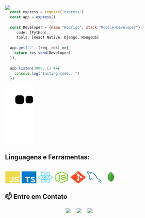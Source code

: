 
 <a href="https://github.com/rodrigobarroshd">
  <img align="left" src="https://github-readme-stats.vercel.app/api/top-langs/?username=rodrigobarroshd&theme=dracula&hide_langs_below=1" />
</a> 

```javascript
const express = require('express')
const app = express()

const Developer = {name:"Rodrigo", stack:"Mobile-Developer"}
   code: [Python],
   tools: [React Native, Django, MongoDb]
   
app.get('/', (req, res) =>{
  return res.send(Developer)
}),

app.listen(3000, () =>{
  console.log("Initing code...")
})

```

![Snake animation](https://github.com/rodrigobarroshd/rodrigobarroshd/blob/output/github-contribution-grid-snake.svg)

## **Linguagens e Ferramentas:**  

<div style="display: inline_block"><br>
  <img src="https://github.com/rodrigobarroshd/rodrigobarroshd/blob/main/Profile--GitHubAuxiliaryFiles/javascript-plain.svg" width="50" height="40" align="center"/>
  <img src="https://github.com/rodrigobarroshd/rodrigobarroshd/blob/main/Profile--GitHubAuxiliaryFiles/typescript-original.svg" width="50" height="40" align="center"/>
  <img src="https://github.com/rodrigobarroshd/rodrigobarroshd/blob/main/Profile--GitHubAuxiliaryFiles/react-original.svg" width="50" height="40" align="center"/>
  <img src="https://github.com/rodrigobarroshd/rodrigobarroshd/blob/main/Profile--GitHubAuxiliaryFiles/nodejs-original.svg" width="50" height="40" align="center"/>
  <img src="https://github.com/rodrigobarroshd/rodrigobarroshd/blob/main/Profile--GitHubAuxiliaryFiles/git-plain.svg" width="50" height="40" align="center"/>
  <img src="https://github.com/rodrigobarroshd/rodrigobarroshd/blob/main/Profile--GitHubAuxiliaryFiles/mysql-plain.svg" width="50" height="40" align="center"/>
  <img src="https://github.com/rodrigobarroshd/rodrigobarroshd/blob/main/Profile--GitHubAuxiliaryFiles/mongodb-original.svg" width="50" height="40" align="center"/>
 

</details>

<h2  align="left">📫 Entre em Contato</h2>
<p align="center">
  <a target="_blank"href="https://www.linkedin.com/in/rodrigo-barros87/"><img src="https://img.shields.io/badge/linkedin-%230077B5.svg?&style=for-the-badge&logo=linkedin&logoColor=white" /></a>&nbsp;&nbsp;&nbsp;&nbsp;
  <a target="_blank"href="https://twitter.com/ileriayooo"><img src="https://img.shields.io/badge/twitter-%231DA1F2.svg?&style=for-the-badge&logo=twitter&logoColor=white" /></a>&nbsp;&nbsp;&nbsp;&nbsp;
  <a href="mailto:brodrigo87@gmail.com?subject=Hello%20Rodrigo,%20From%20Github"><img src="https://img.shields.io/badge/gmail-%23D14836.svg?&style=for-the-badge&logo=gmail&logoColor=white" /></a>&nbsp;&nbsp;&nbsp;&nbsp;
</p>





